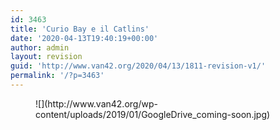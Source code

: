 ```yaml
---
id: 3463
title: 'Curio Bay e il Catlins'
date: '2020-04-13T19:40:19+00:00'
author: admin
layout: revision
guid: 'http://www.van42.org/2020/04/13/1811-revision-v1/'
permalink: '/?p=3463'
---
```


<div class="wp-container-3906 wp-block-columns has-2-columns"><div class="wp-container-3904 wp-block-column"><figure class="wp-block-image">![](http://www.van42.org/wp-content/uploads/2019/01/GoogleDrive_coming-soon.jpg)</figure></div><div class="wp-container-3905 wp-block-column"></div></div>